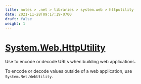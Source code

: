```yaml
---
title: notes > .net > libraries > system.web > httputility
date: 2021-11-28T09:17:19-0700
draft: false
weight: 1
---
```

# [System.Web.HttpUtility](https://docs.microsoft.com/en-us/dotnet/api/system.web.httputility?view=net-6.0)
Use to encode or decode URLs when building web applications.

To encode or decode values outside of a web application, use `System.Net.WebUtility`.
